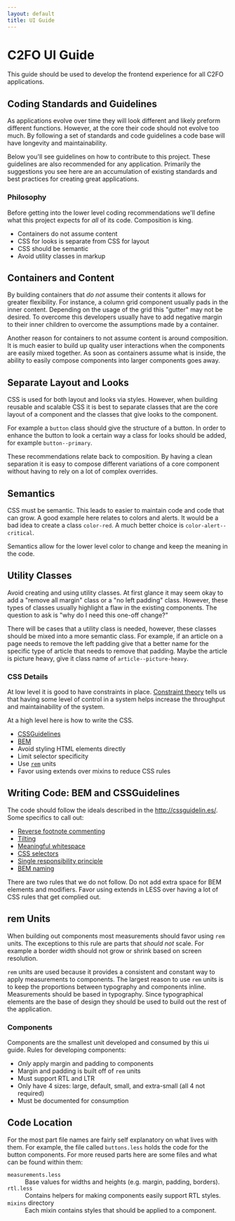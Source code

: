 ```yaml
---
layout: default
title: UI Guide
---
```

<h1 class="heading heading--large">C2FO UI Guide</h1>
This guide should be used to develop the frontend experience for all C2FO applications.


<section>
<h1 class="heading">Coding Standards and Guidelines</h1>

<p>
As applications evolve over time they will look different and likely
preform different functions. However, at the core their code should not
evolve too much. By following a set of standards and code guidelines
a code base will have longevity and maintainability.

Below you'll see guidelines on how to contribute to this project. These
guidelines are also recommended for any application. Primarily the
suggestions you see here are an accumulation of existing standards and
best practices for creating great applications.
</p>


<article>
<h1 class="heading heading--small">Philosophy</h1>

<p>
Before getting into the lower level coding recommendations we'll define
what this project expects for <em>all</em> of its code. Composition is king.
</p>

<ul class="list">
    <li>Containers do not assume content</li>
    <li>CSS for looks is separate from CSS for layout</li>
    <li>CSS should be semantic</li>
    <li>Avoid utility classes in markup</li>
</ul>

<h2 class="heading heading--extra-small">Containers and Content</h2>

<p>
By building containers that <em>do not</em> assume their contents it allows for
greater flexibility. For instance, a column grid
component usually pads in the inner content. Depending on the usage of
the grid this "gutter" may not be desired. To overcome this developers
usually have to add negative margin to their inner children to overcome
the assumptions made by a container.
</p>

<p>
Another reason for containers to not assume content is around composition.
It is much easier to build up quality user interactions when the components
are easily mixed together. As soon as containers assume what is inside, the
ability to easily compose components into larger components goes away.
</p>


<h2 class="heading heading--extra-small">Separate Layout and Looks</h2>

<p>
CSS is used for both layout and looks via styles. However, when building reusable
and scalable CSS it is best to separate classes that are the core layout
of a component and the classes that give looks to the component.
</p>

<p>
For example a <code>button</code> class should give the structure of a
button. In order to enhance the button to look a certain way a class
for looks should be added, for example <code>button--primary</code>.
</p>

<p>
These recommendations relate back to composition. By having a clean
separation it is easy to compose different variations of a core
component without having to rely on a lot of complex overrides.
</p>


<h2 class="heading heading--extra-small">Semantics</h2>

<p>
CSS must be semantic. This leads to easier to maintain code
and code that can grow. A good example here relates to colors and
alerts. It would be a bad idea to create a class <code>color-red</code>.
A much better choice is <code>color-alert--critical</code>.
</p>

<p>
Semantics allow for the lower level color to change and keep the meaning
in the code.
</p>


<h2 class="heading heading--extra-small">Utility Classes</h2>

<p>
Avoid creating and using utility classes. At first glance it may seem
okay to add a "remove all margin" class or a "no left padding" class.
However, these types of classes usually highlight a flaw in the existing
components. The question to ask is "why do I need this one-off change?"
</p>

<p>
There will be cases that a utility class is needed, however, these classes
should be mixed into a more semantic class. For example, if an article on
a page needs to remove the left padding give that a better name for the
specific type of article that needs to remove that padding. Maybe the
article is picture heavy, give it class name of <code>article--picture-heavy</code>.
</p>

</article>



<article>
<h1 class="heading heading--small">CSS Details</h1>

<p>
At low level it is good to have constraints in
place. <a href="https://en.wikipedia.org/wiki/Theory_of_constraints">Constraint theory</a>
tells us that having some level of control in a system helps increase
the throughput and maintainability of the system.
</p>

<p>
At a high level here is how to write the CSS.
</p>

<ul class="list">
    <li><a href="http://cssguidelin.es/">CSSGuidelines</a></li>
    <li><a href="http://getbem.com/naming/">BEM</a></li>
    <li>Avoid styling HTML elements directly</li>
    <li>Limit selector specificity</li>
    <li>Use <a href="https://developer.mozilla.org/en-US/docs/Web/CSS/length#Units"><code>rem</code></a> units</li>
    <li>Favor using extends over mixins to reduce CSS rules</li>
</ul>


<h2 class="heading heading--extra-small">Writing Code: BEM and CSSGuidelines</h2>

<p>
The code should follow the ideals described
in the <a href="http://cssguidelin.es/">http://cssguidelin.es/</a>. Some specifics to call out:
</p>

<ul class="list">
    <li><a href="http://cssguidelin.es/#low-level">Reverse footnote commenting</a></li>
    <li><a href="http://cssguidelin.es/#titling">Tilting</a></li>
    <li><a href="http://cssguidelin.es/#meaningful-whitespace">Meaningful whitespace</a></li>
    <li><a href="http://cssguidelin.es/#css-selectors">CSS selectors</a></li>
    <li><a href="http://cssguidelin.es/#the-single-responsibility-principle">Single responsibility principle</a></li>
    <li><a href="http://getbem.com/naming/">BEM naming</a></li>
</ul>

<p>
There are two rules that we do not follow. Do not add extra space for BEM elements
and modifiers. Favor using extends in LESS over having a lot of CSS rules that
get complied out.
</p>


<h2 class="heading heading--extra-small">rem Units</h2>

<p>
When building out components most measurements should favor using <code>rem</code> units.
The exceptions to this rule are parts that <em>should not</em> scale. For example a border width
should not grow or shrink based on screen resolution.
</p>

<p>
<code>rem</code> units are used because it provides a consistent and constant way to
apply measurements to components. The largest reason to use <code>rem</code> units
is to keep the proportions between typography and components inline. Measurements
should be based in typography. Since typographical elements are the base
of design they should be used to build out the rest of the application.
</p>

</article>


<article>
<h1 class="heading heading--small">Components</h1>

<p>
Components are the smallest unit developed and consumed by this ui guide.
Rules for developing components:
</p>

<ul class="list">
    <li><em>Only</em> apply margin and padding to components</li>
    <li>Margin and padding is built off of <code>rem</code> units</li>
    <li>Must support RTL and LTR</li>
    <li>Only have 4 sizes: large, default, small, and extra-small (all 4 not required)</li>
    <li>Must be documented for consumption</li>
</ul>

</article>

</section>


<section>
<h1 class="heading">Code Location</h1>

<p>
For the most part file names are fairly self explanatory on what lives with them.
For example, the file called <code>buttons.less</code> holds the code for the
button components. For more reused parts here are some files and what can
be found within them:
</p>

<dl>
    <dt><code>measurements.less</code><dt><dd>Base values for widths and heights (e.g. margin, padding, borders).</dd>
    <dt><code>rtl.less</code><dt><dd>Contains helpers for making components easily support RTL styles.</dd>
    <dt><code>mixins</code> directory<dt><dd>Each mixin contains styles that should be applied to a component.</dd>
</dl>

</section>
